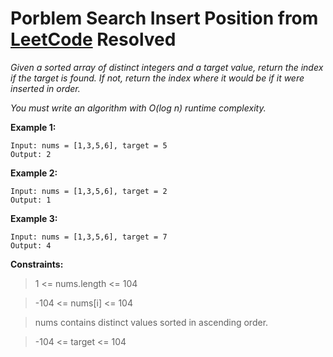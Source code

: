 # Porblem Search Insert Position from [LeetCode](https://leetcode.com/problems/search-insert-position/description/) Resolved

*Given a sorted array of distinct integers and a target value, return the index if the target is found. If not, return the index where it would be if it were inserted in order.*

*You must write an algorithm with O(log n) runtime complexity.*

**Example 1:**
````
Input: nums = [1,3,5,6], target = 5
Output: 2
````
**Example 2:**
````
Input: nums = [1,3,5,6], target = 2
Output: 1
````
**Example 3:**
````
Input: nums = [1,3,5,6], target = 7
Output: 4
 ````

**Constraints:**

> 1 <= nums.length <= 104

> -104 <= nums[i] <= 104

> nums contains distinct values sorted in ascending order.

> -104 <= target <= 104
